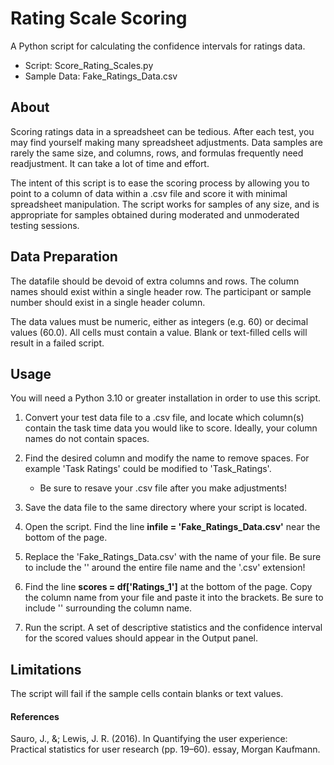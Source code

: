 # Rating Scale Scoring
A Python script for calculating the confidence intervals for ratings data.

  * Script: Score_Rating_Scales.py
  * Sample Data: Fake_Ratings_Data.csv

## About
Scoring ratings data in a spreadsheet can be tedious. After each test, you may find 
yourself making many spreadsheet adjustments. Data samples are rarely the same size, 
and columns, rows, and formulas frequently need readjustment. It can take a lot of 
time and effort.

The intent of this script is to ease the scoring process by allowing you to point to a 
column of data within a .csv file and score it with minimal spreadsheet manipulation.
The script works for samples of any size, and is appropriate for samples obtained 
during moderated and unmoderated testing sessions.

## Data Preparation
The datafile should be devoid of extra columns and rows. The column names should 
exist within a single header row. The participant or sample number should exist in 
a single header column.

The data values must be numeric, either as integers (e.g. 60) or decimal values (60.0).
All cells must contain a value. Blank or text-filled cells will result in a failed script.

## Usage
You will need a Python 3.10 or greater installation in order to use this script. 

1. Convert your test data file to a .csv file, and locate which column(s) contain
the task time data you would like to score. Ideally, your column names do not contain spaces. 

2. Find the desired column and modify the name to remove spaces. For example 'Task Ratings' could be modified to 'Task_Ratings'.
    * Be sure to resave your .csv file after you make adjustments!

3. Save the data file to the same directory where your script is located.

4. Open the script. Find the line **infile = 'Fake_Ratings_Data.csv'** near the bottom of the page. 

5. Replace the 'Fake_Ratings_Data.csv' with the name of your file. Be sure to include the '' around the entire file name and the '.csv' extension!

6. Find the line **scores = df['Ratings_1']** at the bottom of the page. Copy the column name from your file and paste it into the brackets. Be sure to include '' surrounding the column name. 

7. Run the script. A set of descriptive statistics and the confidence interval for the scored values should appear in the Output panel. 

## Limitations
The script will fail if the sample cells contain blanks or text values. 


#### References
 Sauro, J., &; Lewis, J. R. (2016). In Quantifying the user experience: 
 Practical statistics for user research (pp. 19–60). essay, Morgan Kaufmann.



